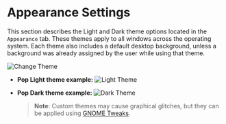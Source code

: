 # Appearance Settings

This section describes the Light and Dark theme options located in the `Appearance` tab. These themes apply to all windows across the operating system. Each theme also includes a default desktop background, unless a background was already assigned by the user while using that theme.

![Change Theme](/images/customize-desktop/change-theme.png)

- **Pop Light theme example:**
    ![Light Theme](/images/customize-desktop/light-theme.png)

- **Pop Dark theme example:**
    ![Dark Theme](/images/customize-desktop/dark-theme.png)

    >**Note**: Custom themes may cause graphical glitches, but they can be applied using [GNOME Tweaks](gnome-tweaks-extensions/user-themes.md).
